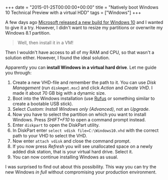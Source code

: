 +++
date = "2015-01-25T00:00:00+00:00"
title = "Natively boot Windows 10 Technical Preview with a virtual HDD"
tags = ["Windows"]
+++

A few days ago [Microsoft released a new build for Windows 10](https://insider.windows.com) and I wanted to give it a try. However, I didn't want to resize my partitions or overwrite my Windows 8.1 partition.

>Well, then install it in a VM!

Then I wouldn't have access to all of my RAM and CPU, so that wasn't a solution either. However, I found the ideal solution.

Apparently you can __install Windows in a virtual hard drive__. Let me guide you through:

1. Create a new VHD-file and remember the path to it. You can use _Disk Management_ (run `diskmgmt.msc`) and click _Action_ and _Create VHD_. I made it about 70 GB big with a dynamic size.
2. Boot into the Windows installation (use [Rufus](https://rufus.akeo.ie/) or something similar to create a bootable USB stick).
3. Select _Custom: Install Windows only (Advanced)_, not an _Upgrade_.
4. Now you have to select the partition on which you want to install Windows. Press _SHIFT+F10_ to open a command prompt instead.
5. Enter `diskpart` to open the DiskPart utility.
6. In DiskPart enter `select vdisk file=C:\Windows10.vhd` with the correct path to your VHD to select the VHD.
7. Now enter `attach vdisk` and close the command prompt.
8. If you now press _Refresh_ you will see unallocated space on a newly added disk station, that is your virtual hard drive. Select it.
9. You can now continue installing Windows as usual.

I was surprised to find out about this possibility. This way you can try the new Windows _in full_ without compromising your production environment.
